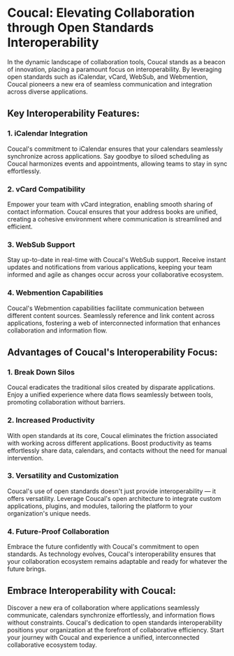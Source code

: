 # Coucal: Elevating Collaboration through Open Standards Interoperability

In the dynamic landscape of collaboration tools, Coucal stands as a beacon of innovation, placing a paramount focus on
interoperability. By leveraging open standards such as iCalendar, vCard, WebSub, and Webmention, Coucal pioneers a new
era of seamless communication and integration across diverse applications.

## Key Interoperability Features:

### 1. iCalendar Integration

Coucal's commitment to iCalendar ensures that your calendars seamlessly synchronize across applications. Say goodbye
to siloed scheduling as Coucal harmonizes events and appointments, allowing teams to stay in sync effortlessly.

### 2. vCard Compatibility

Empower your team with vCard integration, enabling smooth sharing of contact information. Coucal ensures that your
address books are unified, creating a cohesive environment where communication is streamlined and efficient.

### 3. WebSub Support

Stay up-to-date in real-time with Coucal's WebSub support. Receive instant updates and notifications from various
applications, keeping your team informed and agile as changes occur across your collaborative ecosystem.

### 4. Webmention Capabilities

Coucal's Webmention capabilities facilitate communication between different content sources. Seamlessly reference and
link content across applications, fostering a web of interconnected information that enhances collaboration and
information flow.

## Advantages of Coucal's Interoperability Focus:

### 1. Break Down Silos

Coucal eradicates the traditional silos created by disparate applications. Enjoy a unified experience where data flows
seamlessly between tools, promoting collaboration without barriers.

### 2. Increased Productivity

With open standards at its core, Coucal eliminates the friction associated with working across different applications.
Boost productivity as teams effortlessly share data, calendars, and contacts without the need for manual intervention.

### 3. Versatility and Customization

Coucal's use of open standards doesn't just provide interoperability — it offers versatility. Leverage Coucal's open
architecture to integrate custom applications, plugins, and modules, tailoring the platform to your organization's
unique needs.

### 4. Future-Proof Collaboration

Embrace the future confidently with Coucal's commitment to open standards. As technology evolves, Coucal's
interoperability ensures that your collaboration ecosystem remains adaptable and ready for whatever the future brings.

## Embrace Interoperability with Coucal:

Discover a new era of collaboration where applications seamlessly communicate, calendars synchronize effortlessly,
and information flows without constraints. Coucal's dedication to open standards interoperability positions your
organization at the forefront of collaborative efficiency. Start your journey with Coucal and experience a unified,
interconnected collaborative ecosystem today.
